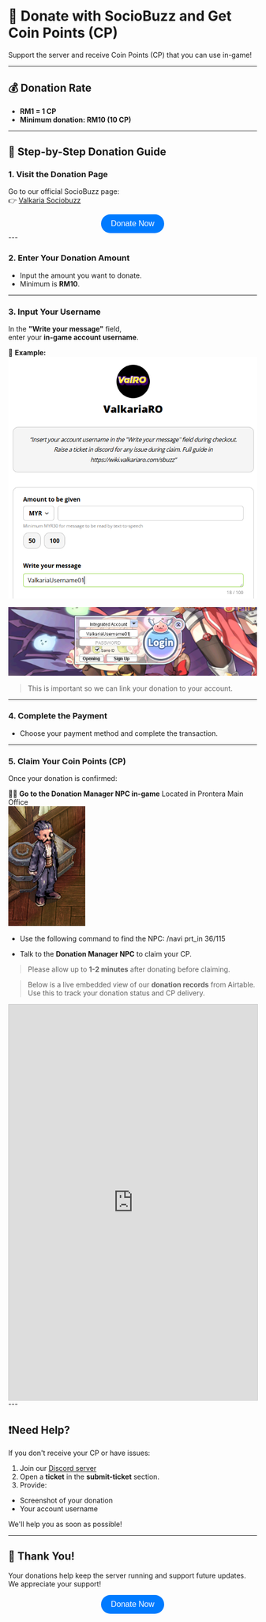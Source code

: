 # 🎁 Donate with SocioBuzz and Get Coin Points (CP)

Support the server and receive Coin Points (CP) that you can use in-game!

---

## 💰 Donation Rate

- **RM1 = 1 CP**
- **Minimum donation: RM10 (10 CP)**

---

## 📝 Step-by-Step Donation Guide

### 1. Visit the Donation Page

Go to our official SocioBuzz page:  
👉 [Valkaria Sociobuzz](https://sociabuzz.com/valkariaro/donate)

<div align="center">
    <a href="https://sociabuzz.com/valkariaro/donate" style="text-decoration: none;">
        <button style="background-color: #007bff; color: white; border: none; border-radius: 20px; padding: 10px 20px; font-size: 16px; cursor: pointer;">
            Donate Now
        </button>
    </a>
</div>
---

### 2. Enter Your Donation Amount

- Input the amount you want to donate.
- Minimum is **RM10**.

---

### 3. Input Your Username

In the **"Write your message"** field,  
enter your **in-game account username**.

📌 **Example:**
![alt text](image-3.png)

![alt text](image-1.png)

> This is important so we can link your donation to your account.

---

### 4. Complete the Payment

- Choose your payment method and complete the transaction.

---

### 5. Claim Your Coin Points (CP)

Once your donation is confirmed:

🧍‍♂️ **Go to the Donation Manager NPC in-game**
Located in Prontera Main Office<br>
![alt text](image-4.png)<br>
- Use the following command to find the NPC:
/navi prt_in 36/115

- Talk to the **Donation Manager NPC** to claim your CP.

> Please allow up to **1-2 minutes** after donating before claiming.


>Below is a live embedded view of our **donation records** from Airtable.  
Use this to track your donation status and CP delivery.

<div style="height: 800px;">
  <iframe
    class="airtable-embed"
    src="https://airtable.com/embed/apppRu0QjoflvjDL3/shrbSNTfVBw92dp5K/tblfUN7MBZQ1HrHk2?layout=card"
    frameborder="0"
    onmousewheel=""
    width="100%"
    height="100%"
    style="background: transparent; border: 1px solid #ccc;">
  </iframe>
</div>
---

## ❗Need Help?

If you don't receive your CP or have issues:

1. Join our [Discord server](https://discord.gg/5sdvj8sPYg)  
2. Open a **ticket** in the **submit-ticket** section.  
3. Provide:
 - Screenshot of your donation
 - Your account username

We'll help you as soon as possible!

---

## 🙏 Thank You!

Your donations help keep the server running and support future updates. We appreciate your support!

<div align="center">
    <a href="https://sociabuzz.com/valkariaro/donate" style="text-decoration: none;">
        <button style="background-color: #007bff; color: white; border: none; border-radius: 20px; padding: 10px 20px; font-size: 16px; cursor: pointer;">
            Donate Now
        </button>
    </a>
</div>
